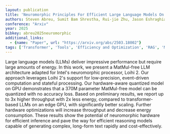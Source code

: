 ```yaml
---
layout: publication
title: 'Neuromorphic Principles For Efficient Large Language Models On Intel Loihi 2'
authors: Steven Abreu, Sumit Bam Shrestha, Rui-jie Zhu, Jason Eshraghian
conference: "Arxiv"
year: 2025
bibkey: abreu2025neuromorphic
additional_links:
  - {name: "Paper", url: "https://arxiv.org/abs/2503.18002"}
tags: ['Transformer', 'Tools', 'Efficiency and Optimization', 'RAG', 'Model Architecture', 'Reinforcement Learning', 'Pretraining Methods']
---
```

Large language models (LLMs) deliver impressive performance but require large
amounts of energy. In this work, we present a MatMul-free LLM architecture
adapted for Intel's neuromorphic processor, Loihi 2. Our approach leverages
Loihi 2's support for low-precision, event-driven computation and stateful
processing. Our hardware-aware quantized model on GPU demonstrates that a 370M
parameter MatMul-free model can be quantized with no accuracy loss. Based on
preliminary results, we report up to 3x higher throughput with 2x less energy,
compared to transformer-based LLMs on an edge GPU, with significantly better
scaling. Further hardware optimizations will increase throughput and decrease
energy consumption. These results show the potential of neuromorphic hardware
for efficient inference and pave the way for efficient reasoning models capable
of generating complex, long-form text rapidly and cost-effectively.
